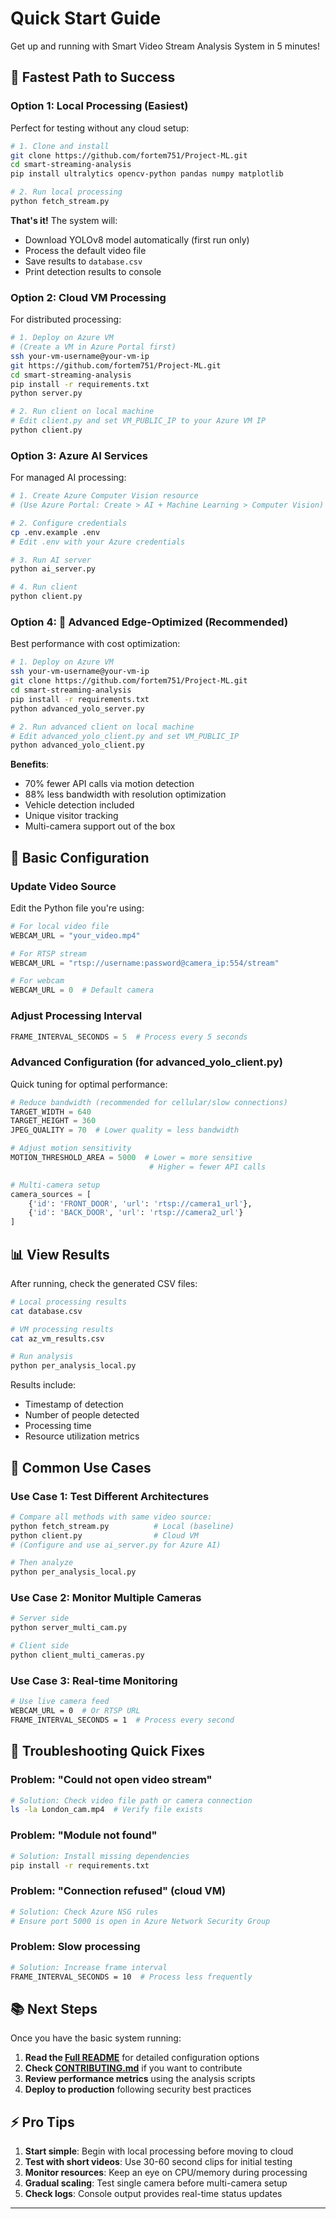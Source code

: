 # Quick Start Guide

Get up and running with Smart Video Stream Analysis System in 5 minutes!

## 🚀 Fastest Path to Success

### Option 1: Local Processing (Easiest)

Perfect for testing without any cloud setup:

```bash
# 1. Clone and install
git clone https://github.com/fortem751/Project-ML.git
cd smart-streaming-analysis
pip install ultralytics opencv-python pandas numpy matplotlib

# 2. Run local processing
python fetch_stream.py
```

**That's it!** The system will:
- Download YOLOv8 model automatically (first run only)
- Process the default video file
- Save results to `database.csv`
- Print detection results to console

### Option 2: Cloud VM Processing

For distributed processing:

```bash
# 1. Deploy on Azure VM
# (Create a VM in Azure Portal first)
ssh your-vm-username@your-vm-ip
git https://github.com/fortem751/Project-ML.git
cd smart-streaming-analysis
pip install -r requirements.txt
python server.py

# 2. Run client on local machine
# Edit client.py and set VM_PUBLIC_IP to your Azure VM IP
python client.py
```

### Option 3: Azure AI Services

For managed AI processing:

```bash
# 1. Create Azure Computer Vision resource
# (Use Azure Portal: Create > AI + Machine Learning > Computer Vision)

# 2. Configure credentials
cp .env.example .env
# Edit .env with your Azure credentials

# 3. Run AI server
python ai_server.py

# 4. Run client
python client.py
```

### Option 4: 🚀 Advanced Edge-Optimized (Recommended)

Best performance with cost optimization:

```bash
# 1. Deploy on Azure VM
ssh your-vm-username@your-vm-ip
git clone https://github.com/fortem751/Project-ML.git
cd smart-streaming-analysis
pip install -r requirements.txt
python advanced_yolo_server.py

# 2. Run advanced client on local machine
# Edit advanced_yolo_client.py and set VM_PUBLIC_IP
python advanced_yolo_client.py
```

**Benefits**:
- 70% fewer API calls via motion detection
- 88% less bandwidth with resolution optimization
- Vehicle detection included
- Unique visitor tracking
- Multi-camera support out of the box

## 📝 Basic Configuration

### Update Video Source

Edit the Python file you're using:

```python
# For local video file
WEBCAM_URL = "your_video.mp4"

# For RTSP stream
WEBCAM_URL = "rtsp://username:password@camera_ip:554/stream"

# For webcam
WEBCAM_URL = 0  # Default camera
```

### Adjust Processing Interval

```python
FRAME_INTERVAL_SECONDS = 5  # Process every 5 seconds
```

### Advanced Configuration (for advanced_yolo_client.py)

Quick tuning for optimal performance:

```python
# Reduce bandwidth (recommended for cellular/slow connections)
TARGET_WIDTH = 640
TARGET_HEIGHT = 360
JPEG_QUALITY = 70  # Lower quality = less bandwidth

# Adjust motion sensitivity
MOTION_THRESHOLD_AREA = 5000  # Lower = more sensitive
                               # Higher = fewer API calls

# Multi-camera setup
camera_sources = [
    {'id': 'FRONT_DOOR', 'url': 'rtsp://camera1_url'},
    {'id': 'BACK_DOOR', 'url': 'rtsp://camera2_url'}
]
```

## 📊 View Results

After running, check the generated CSV files:

```bash
# Local processing results
cat database.csv

# VM processing results
cat az_vm_results.csv

# Run analysis
python per_analysis_local.py
```

Results include:
- Timestamp of detection
- Number of people detected
- Processing time
- Resource utilization metrics

## 🎯 Common Use Cases

### Use Case 1: Test Different Architectures

```bash
# Compare all methods with same video source:
python fetch_stream.py          # Local (baseline)
python client.py                # Cloud VM
# (Configure and use ai_server.py for Azure AI)

# Then analyze
python per_analysis_local.py
```

### Use Case 2: Monitor Multiple Cameras

```bash
# Server side
python server_multi_cam.py

# Client side
python client_multi_cameras.py
```

### Use Case 3: Real-time Monitoring

```bash
# Use live camera feed
WEBCAM_URL = 0  # Or RTSP URL
FRAME_INTERVAL_SECONDS = 1  # Process every second
```

## 🔧 Troubleshooting Quick Fixes

### Problem: "Could not open video stream"
```bash
# Solution: Check video file path or camera connection
ls -la London_cam.mp4  # Verify file exists
```

### Problem: "Module not found"
```bash
# Solution: Install missing dependencies
pip install -r requirements.txt
```

### Problem: "Connection refused" (cloud VM)
```bash
# Solution: Check Azure NSG rules
# Ensure port 5000 is open in Azure Network Security Group
```

### Problem: Slow processing
```bash
# Solution: Increase frame interval
FRAME_INTERVAL_SECONDS = 10  # Process less frequently
```

## 📚 Next Steps

Once you have the basic system running:

1. **Read the [Full README](README.md)** for detailed configuration options
2. **Check [CONTRIBUTING.md](CONTRIBUTING.md)** if you want to contribute
3. **Review performance metrics** using the analysis scripts
4. **Deploy to production** following security best practices

## ⚡ Pro Tips

1. **Start simple**: Begin with local processing before moving to cloud
2. **Test with short videos**: Use 30-60 second clips for initial testing
3. **Monitor resources**: Keep an eye on CPU/memory during processing
4. **Gradual scaling**: Test single camera before multi-camera setup
5. **Check logs**: Console output provides real-time status updates

---

